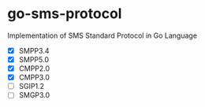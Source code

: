 # go-sms-protocol

Implementation of SMS Standard Protocol in Go Language

- [x] SMPP3.4
- [x] SMPP5.0
- [x] CMPP2.0
- [x] CMPP3.0
- [ ] SGIP1.2
- [ ] SMGP3.0
